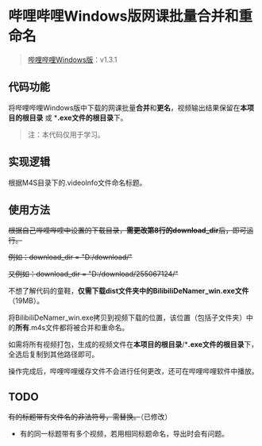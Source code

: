 # 哔哩哔哩Windows版网课批量合并和重命名
> [哔哩哔哩Windows版](https://app.bilibili.com/?spm_id_from=333.880.b_696e7465726e6174696f6e616c486561646572.9)：v1.3.1
## 代码功能
将哔哩哔哩Windows版中下载的网课批量**合并**和**更名**，视频输出结果保留在**本项目的根目录** 或 ***.exe文件的根目录**下。

> 注：本代码仅用于学习。

## 实现逻辑
根据M4S目录下的.videoInfo文件命名标题。

## 使用方法
~~根据自己哔哩哔哩中设置的下载目录，**需更改第8行的download_dir**后，即可运行。~~

~~例如：download_dir = "D:/download/"~~

~~又例如：download_dir = "D:/download/255067124/"~~

不想了解代码的童鞋，**仅需下载dist文件夹中的BilibiliDeNamer_win.exe文件**（19MB）。

将BilibiliDeNamer_win.exe拷贝到视频下载的位置，该位置（包括子文件夹）中的**所有**.m4s文件都将被合并和重命名。

如需将所有视频打包，生成的视频文件在**本项目的根目录**/***.exe文件的根目录**下，全选后复制到其他路径即可。

操作完成后，哔哩哔哩缓存文件不会进行任何更改，还可在哔哩哔哩软件中播放。

## TODO
~~有的标题带有文件名的非法符号，需替换。~~（已修改）
- 有的同一标题带有多个视频，若用相同标题命名，导出时会有问题。
